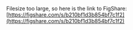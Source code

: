 Filesize too large, so here is the link to FigShare:
[https://figshare.com/s/b210bf1d3b854bf7c1f2](https://figshare.com/s/b210bf1d3b854bf7c1f2)
